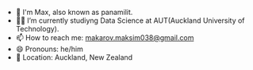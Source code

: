 - 👋 I'm Max, also known as panamilit.
- 👩‍🎓 I’m currently studiyng Data Science at AUT(Auckland University of Technology).
- 📫 How to reach me: makarov.maksim038@gmail.com
- 😄 Pronouns: he/him
- 🌆 Location: Auckland, New Zealand

<!---
SOME INFORMATION 
--->
